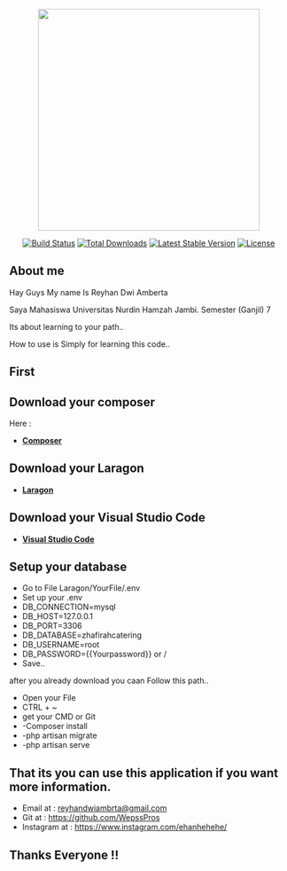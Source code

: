 <p align="center"><a href="https://laravel.com" target="_blank"><img src="https://raw.githubusercontent.com/laravel/art/master/logo-lockup/5%20SVG/2%20CMYK/1%20Full%20Color/laravel-logolockup-cmyk-red.svg" width="400"></a></p>

<p align="center">
<a href="https://travis-ci.org/laravel/framework"><img src="https://travis-ci.org/laravel/framework.svg" alt="Build Status"></a>
<a href="https://packagist.org/packages/laravel/framework"><img src="https://img.shields.io/packagist/dt/laravel/framework" alt="Total Downloads"></a>
<a href="https://packagist.org/packages/laravel/framework"><img src="https://img.shields.io/packagist/v/laravel/framework" alt="Latest Stable Version"></a>
<a href="https://packagist.org/packages/laravel/framework"><img src="https://img.shields.io/packagist/l/laravel/framework" alt="License"></a>
</p>

## About me
Hay Guys 
My name Is Reyhan Dwi Amberta

Saya Mahasiswa Universitas Nurdin Hamzah Jambi. Semester (Ganjil) 7


Its about learning to your path..

How to use is Simply for learning this code..

## First 

## Download your composer 
Here :
- **[Composer](https://getcomposer.org/download/)**


## Download your Laragon
- **[Laragon](https://laragon.org/)**

## Download your Visual Studio Code
- **[Visual Studio Code](https://code.visualstudio.com/)**


## Setup your database

- Go to File Laragon/YourFile/.env
- Set up your .env
- DB_CONNECTION=mysql
- DB_HOST=127.0.0.1
- DB_PORT=3306
- DB_DATABASE=zhafirahcatering
- DB_USERNAME=root
- DB_PASSWORD={{Yourpassword}} or / 
- Save..


after you already download you caan Follow this path..

- Open your File
- CTRL + ~ 
- get your CMD or Git
-  -Composer install
-  -php artisan migrate
-  -php artisan serve

## That its you can use this application if you want more information.

- Email at : reyhandwiambrta@gmail.com
- Git at : https://github.com/WepssPros
- Instagram at : https://www.instagram.com/ehanhehehe/

## Thanks Everyone !!



